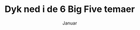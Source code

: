---
title: Dyk ned i de 6 Big Five temaer
subtitle: Januar
layout: sub-event
image: /images/graphic/big-five-temaer.jpg
event-type: Seminar
tags:
- community
- event
ready: true
order: 2
sub-pages: big-five
only-month: true
---